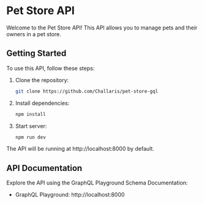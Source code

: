 # Pet Store API

Welcome to the Pet Store API! This API allows you to manage pets and their owners in a pet store.

## Getting Started

To use this API, follow these steps:

1. Clone the repository:

   ```bash
   git clone https://github.com/Challaris/pet-store-gql

   ```

2. Install dependencies:

   ```bash
   npm install

   ```

3. Start server:
   ```bash
   npm run dev
   ```

The API will be running at http://localhost:8000 by default.

## API Documentation

Explore the API using the GraphQL Playground Schema Documentation:

- GraphQL Playground: http://localhost:8000
